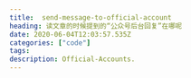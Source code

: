 ```yaml
---
title:  send-message-to-official-account
heading: 读文章的时候提到的“公众号后台回复”在哪呢
date: 2020-06-04T12:03:57.535Z
categories: ["code"]
tags: 
description: Official-Accounts.
---
```


